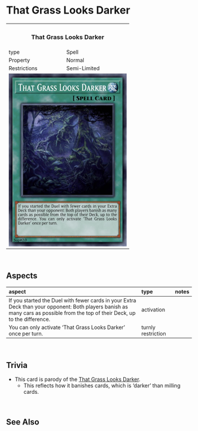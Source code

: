 # That Grass Looks Darker

<table>
  <tr>
    <th colspan="2"> <h3> That Grass Looks Darker </h3> </th>
  </tr>
  <tr>
    <td> type </td>
    <td> Spell </td>
  </tr>
  <tr>
    <td> Property </td>
    <td> Normal </td>
  </tr>
  <tr>
    <td> Restrictions </td>
    <td> Semi-Limited </td>
  </tr>
  <tr>
    <td colspan="2"> <img src="../../../.assets/cards/spells/That Grass Looks Darker.png" width="320px"> </td>
  </tr>
</table>


<br>


## Aspects

| aspect | type | notes |
| :----- | :--- | :---- |
| If you started the Duel with fewer cards in your Extra Deck than your opponent: Both players banish as many cars as possible from the top of their Deck, up to the difference. | activation | |
| You can only activate ‘That Grass Looks Darker’ once per turn. | turnly restriction | |


<br>


## Trivia

- This card is parody of the [That Grass Looks Darker](https://yugipedia.com/wiki/That_Grass_Looks_Greener).
  - This reflects how it banishes cards, which is ‘darker’ than milling cards.


<br>


## See Also
